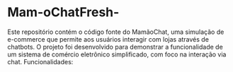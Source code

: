 # Mam-oChatFresh-
Este repositório contém o código fonte do MamãoChat, uma simulação de e-commerce que permite aos usuários interagir com lojas através de chatbots. O projeto foi desenvolvido para demonstrar a funcionalidade de um sistema de comércio eletrônico simplificado, com foco na interação via chat.  Funcionalidades:

